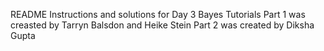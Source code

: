 README
Instructions and solutions for Day 3 Bayes Tutorials
Part 1 was creasted by Tarryn Balsdon and Heike Stein
Part 2 was created by Diksha Gupta
